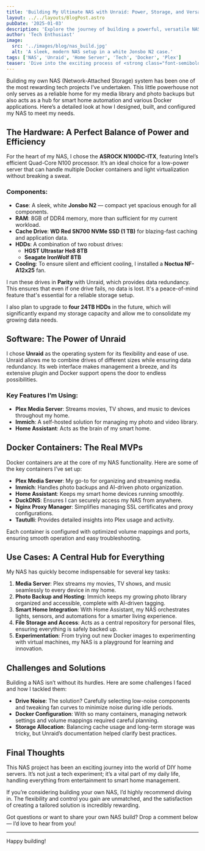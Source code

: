 ```yaml
---
title: 'Building My Ultimate NAS with Unraid: Power, Storage, and Versatility'
layout: ../../layouts/BlogPost.astro
pubDate: '2025-01-03'
description: 'Explore the journey of building a powerful, versatile NAS with Unraid, perfect for media storage, smart home automation, and more.'
author: 'Tech Enthusiast'
image:
  src: '../images/blog/nas_build.jpg'
  alt: 'A sleek, modern NAS setup in a white Jonsbo N2 case.'
tags: ['NAS', 'Unraid', 'Home Server', 'Tech', 'Docker', 'Plex']
teaser: 'Dive into the exciting process of <strong class="font-semibold text-dark-text">building a NAS from scratch</strong>, featuring a modern Intel N100 processor, versatile Unraid OS, and Docker containers for everything from <strong <strong class="font-semibold text-dark-text">media hosting</strong> to <strong class="font-semibold text-dark-text">smart home automation</strong>. <br /><br />Discover the components, challenges, and use cases that make this server a cornerstone of my digital life.'
---
```


Building my own NAS (Network-Attached Storage) system has been one of the most rewarding tech projects I’ve undertaken. This little powerhouse not only serves as a reliable home for my media library and photo backups but also acts as a hub for smart home automation and various Docker applications. Here’s a detailed look at how I designed, built, and configured my NAS to meet my needs.

## The Hardware: A Perfect Balance of Power and Efficiency

For the heart of my NAS, I chose the **ASROCK N100DC-ITX**, featuring Intel’s efficient Quad-Core N100 processor. It’s an ideal choice for a low-power server that can handle multiple Docker containers and light virtualization without breaking a sweat.

### Components:

- **Case**: A sleek, white **Jonsbo N2** — compact yet spacious enough for all components.
- **RAM**: 8GB of DDR4 memory, more than sufficient for my current workload.
- **Cache Drive**: **WD Red SN700 NVMe SSD (1 TB)** for blazing-fast caching and application data.
- **HDDs**: A combination of two robust drives:
  - **HGST Ultrastar He8 8TB**
  - **Seagate IronWolf 8TB**
- **Cooling**: To ensure silent and efficient cooling, I installed a **Noctua NF-A12x25** fan.

I run these drives in **Parity** with Unraid, which provides data redundancy. This ensures that even if one drive fails, no data is lost. It's a peace-of-mind feature that's essential for a reliable storage setup.

I also plan to upgrade to **four 24TB HDDs** in the future, which will significantly expand my storage capacity and allow me to consolidate my growing data needs.

## Software: The Power of Unraid

I chose **Unraid** as the operating system for its flexibility and ease of use. Unraid allows me to combine drives of different sizes while ensuring data redundancy. Its web interface makes management a breeze, and its extensive plugin and Docker support opens the door to endless possibilities.

### Key Features I’m Using:

- **Plex Media Server**: Streams movies, TV shows, and music to devices throughout my home.
- **Immich**: A self-hosted solution for managing my photo and video library.
- **Home Assistant**: Acts as the brain of my smart home.

## Docker Containers: The Real MVPs

Docker containers are at the core of my NAS functionality. Here are some of the key containers I’ve set up:

- **Plex Media Server**: My go-to for organizing and streaming media.
- **Immich**: Handles photo backups and AI-driven photo organization.
- **Home Assistant**: Keeps my smart home devices running smoothly.
- **DuckDNS**: Ensures I can securely access my NAS from anywhere.
- **Nginx Proxy Manager**: Simplifies managing SSL certificates and proxy configurations.
- **Tautulli**: Provides detailed insights into Plex usage and activity.

Each container is configured with optimized volume mappings and ports, ensuring smooth operation and easy troubleshooting.

## Use Cases: A Central Hub for Everything

My NAS has quickly become indispensable for several key tasks:

1. **Media Server**: Plex streams my movies, TV shows, and music seamlessly to every device in my home.
2. **Photo Backup and Hosting**: Immich keeps my growing photo library organized and accessible, complete with AI-driven tagging.
3. **Smart Home Integration**: With Home Assistant, my NAS orchestrates lights, sensors, and automations for a smarter living experience.
4. **File Storage and Access**: Acts as a central repository for personal files, ensuring everything is safely backed up.
5. **Experimentation**: From trying out new Docker images to experimenting with virtual machines, my NAS is a playground for learning and innovation.

## Challenges and Solutions

Building a NAS isn’t without its hurdles. Here are some challenges I faced and how I tackled them:

- **Drive Noise**: The solution? Carefully selecting low-noise components and tweaking fan curves to minimize noise during idle periods.
- **Docker Configuration**: With so many containers, managing network settings and volume mappings required careful planning.
- **Storage Allocation**: Balancing cache usage and long-term storage was tricky, but Unraid’s documentation helped clarify best practices.

## Final Thoughts

This NAS project has been an exciting journey into the world of DIY home servers. It’s not just a tech experiment; it’s a vital part of my daily life, handling everything from entertainment to smart home management.

If you’re considering building your own NAS, I’d highly recommend diving in. The flexibility and control you gain are unmatched, and the satisfaction of creating a tailored solution is incredibly rewarding.

Got questions or want to share your own NAS build? Drop a comment below — I’d love to hear from you!

---

Happy building!
